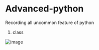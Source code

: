 # Advanced-python
Recording all uncommon feature of python

1. class
   
![image](https://github.com/ChunZhuo/Advanced-python/assets/118121876/2edfc3bc-8891-4a13-9b1a-ef5a0c0d6809)

